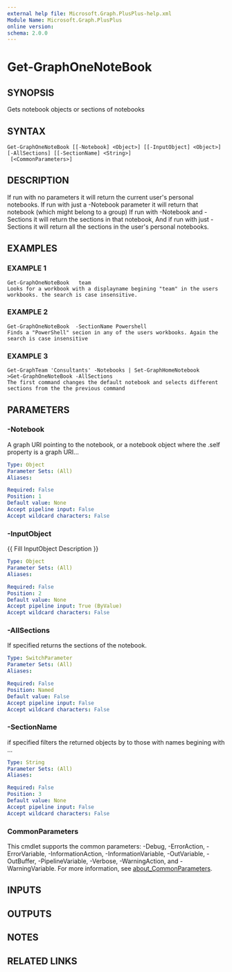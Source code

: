 ```yaml
---
external help file: Microsoft.Graph.PlusPlus-help.xml
Module Name: Microsoft.Graph.PlusPlus
online version:
schema: 2.0.0
---
```


# Get-GraphOneNoteBook

## SYNOPSIS
Gets notebook objects or sections of notebooks

## SYNTAX

```
Get-GraphOneNoteBook [[-Notebook] <Object>] [[-InputObject] <Object>] [-AllSections] [[-SectionName] <String>]
 [<CommonParameters>]
```

## DESCRIPTION
If run with no parameters it will return the current user's personal notebooks.
If run with just a -Notebook parameter it will return that notebook (which might belong to a group)
If run with -Notebook and -Sections it will return the sections in that notebook,
And if run with just -Sections it will return all the sections in the user's personal notebooks.

## EXAMPLES

### EXAMPLE 1
```
Get-GraphOneNoteBook   team
Looks for a workbook with a displayname begining "team" in the users workbooks. the search is case insensitive.
```

### EXAMPLE 2
```
Get-GraphOneNoteBook  -SectionName Powershell
Finds a "PowerShell" secion in any of the users workbooks. Again the search is case insensitive
```

### EXAMPLE 3
```
Get-GraphTeam 'Consultants' -Notebooks | Set-GraphHomeNotebook
>Get-GraphOneNoteBook -AllSections
The first command changes the default notebook and selects different sections from the the previous command
```

## PARAMETERS

### -Notebook
A graph URI pointing to the notebook, or a notebook object where the .self property is a graph URI...

```yaml
Type: Object
Parameter Sets: (All)
Aliases:

Required: False
Position: 1
Default value: None
Accept pipeline input: False
Accept wildcard characters: False
```

### -InputObject
{{ Fill InputObject Description }}

```yaml
Type: Object
Parameter Sets: (All)
Aliases:

Required: False
Position: 2
Default value: None
Accept pipeline input: True (ByValue)
Accept wildcard characters: False
```

### -AllSections
If specified returns the sections of the notebook.

```yaml
Type: SwitchParameter
Parameter Sets: (All)
Aliases:

Required: False
Position: Named
Default value: False
Accept pipeline input: False
Accept wildcard characters: False
```

### -SectionName
if specified filters the returned objects by to those with names begining with ...

```yaml
Type: String
Parameter Sets: (All)
Aliases:

Required: False
Position: 3
Default value: None
Accept pipeline input: False
Accept wildcard characters: False
```

### CommonParameters
This cmdlet supports the common parameters: -Debug, -ErrorAction, -ErrorVariable, -InformationAction, -InformationVariable, -OutVariable, -OutBuffer, -PipelineVariable, -Verbose, -WarningAction, and -WarningVariable. For more information, see [about_CommonParameters](http://go.microsoft.com/fwlink/?LinkID=113216).

## INPUTS

## OUTPUTS

## NOTES

## RELATED LINKS

